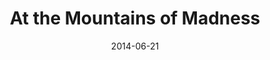 ---
title: At the Mountains of Madness
site: http://miskatonic.nikolas.ws/
date: 2014-06-21
description: An exercise in digital publishing, this edition of _At the Mountains of Madness_ by H.P. Lovecraft is a free, open, public domain text. Created as a high-end, web-native publication in response to a personal desire the read the text online, and being unable to find a version that did the original physical publication any justice.
---